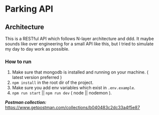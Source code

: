 # Parking API

## Architecture 

This is a RESTful API which follows N-layer architecture and ddd.
It maybe sounds like over engineering for a small API like this, but I tried to simulate my day to day work as possible.

### How to run

1. Make sure that mongodb is installed and running on your machine. ( latest version preferred )
2. `npm install` in the root dir of the project.
3. Make sure you add env variables which exist in `.env.example`.
4. `npm run start` || `npm run dev` ( node || nodemon ).

***Postman collection:*** https://www.getpostman.com/collections/b040483c2dc33a4f5e87
 
